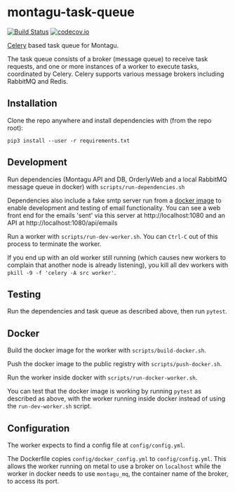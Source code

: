 # montagu-task-queue

[![Build Status](https://travis-ci.com/vimc/montagu-task-queue.svg?branch=master)](https://travis-ci.com/vimc/montagu-task-queue)
[![codecov.io](https://codecov.io/github/vimc/montagu-task-queue/coverage.svg?branch=master)](https://codecov.io/github/vimc/montagu-task-queue?branch=master)

[Celery](https://docs.celeryproject.org/en/stable/) based task queue for Montagu.

The task queue consists of a broker (message queue)  to receive task requests, and one or more instances of a worker to 
execute tasks, coordinated by Celery. Celery supports various message brokers including RabbitMQ and Redis.

## Installation

Clone the repo anywhere and install dependencies with (from the repo root):

```
pip3 install --user -r requirements.txt
```

## Development

Run dependencies (Montagu API and DB, OrderlyWeb and a local RabbitMQ message queue in docker) with `scripts/run-dependencies.sh`

Dependencies also include a fake smtp server run from a [docker image](https://hub.docker.com/r/reachfive/fake-smtp-server)
to enable development and testing of email functionality. You can see a web front end for the emails 'sent' via this server
at http://localhost:1080 and an API at http://localhost:1080/api/emails

Run a worker with `scripts/run-dev-worker.sh`. You can `Ctrl-C` out of this process to terminate the worker. 

If you end 
up with an old worker still running (which causes new workers to complain that another node is already listening), you
kill all dev workers with `pkill -9 -f 'celery -A src worker'`.



## Testing

Run the dependencies and task queue as described above, then run `pytest`.

## Docker

Build the docker image for the worker with `scripts/build-docker.sh`.

Push the docker image to the public registry with `scripts/push-docker.sh`.

Run the worker inside docker with `scripts/run-docker-worker.sh`.

You can test that the docker image is working by running `pytest` as described as above, with the worker running inside
docker instead of using the `run-dev-worker.sh` script.

## Configuration

The worker expects to find a config file at `config/config.yml`. 

The Dockerfile copies `config/docker_config.yml` to `config/config.yml`.
This allows the worker running on metal to use a broker on `localhost` while the worker in docker needs to use
`montagu_mq`, the container name of the broker, to access its port. 